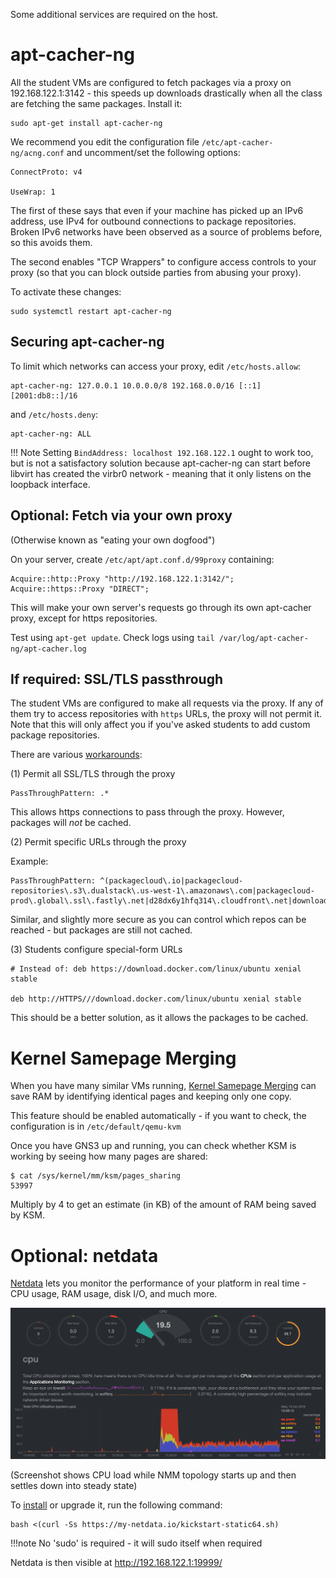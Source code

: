 
Some additional services are required on the host.

# apt-cacher-ng

All the student VMs are configured to fetch packages via a proxy on
192.168.122.1:3142 - this speeds up downloads drastically when all the class
are fetching the same packages.  Install it:

```
sudo apt-get install apt-cacher-ng
```

We recommend you edit the configuration file `/etc/apt-cacher-ng/acng.conf`
and uncomment/set the following options:

```
ConnectProto: v4

UseWrap: 1
```

The first of these says that even if your machine has picked up an IPv6
address, use IPv4 for outbound connections to package repositories.  Broken
IPv6 networks have been observed as a source of problems before, so this
avoids them.

The second enables "TCP Wrappers" to configure access controls to your proxy
(so that you can block outside parties from abusing your proxy).

To activate these changes:

```
sudo systemctl restart apt-cacher-ng
```

## Securing apt-cacher-ng

To limit which networks can access your proxy, edit `/etc/hosts.allow`:

```
apt-cacher-ng: 127.0.0.1 10.0.0.0/8 192.168.0.0/16 [::1] [2001:db8::]/16
```

and `/etc/hosts.deny`:

```
apt-cacher-ng: ALL
```

!!! Note
    Setting `BindAddress: localhost 192.168.122.1` ought to work too, but is
    not a satisfactory solution because apt-cacher-ng can start before
    libvirt has created the virbr0 network - meaning that it only listens on
    the loopback interface.

## Optional: Fetch via your own proxy

(Otherwise known as "eating your own dogfood")

On your server, create `/etc/apt/apt.conf.d/99proxy` containing:

```
Acquire::http::Proxy "http://192.168.122.1:3142/";
Acquire::https::Proxy "DIRECT";
```

This will make your own server's requests go through its own apt-cacher
proxy, except for https repositories.

Test using `apt-get update`.  Check logs using
`tail /var/log/apt-cacher-ng/apt-cacher.log`

## If required: SSL/TLS passthrough

The student VMs are configured to make all requests via the proxy.  If any
of them try to access repositories with `https` URLs, the proxy will not
permit it.  Note that this will only affect you if you've asked students to
add custom package repositories.

There are various [workarounds](https://blog.packagecloud.io/eng/2015/05/05/using-apt-cacher-ng-with-ssl-tls/#caching-objects):

(1) Permit all SSL/TLS through the proxy

```
PassThroughPattern: .*
```

This allows https connections to pass through the proxy.  However,
packages will *not* be cached.

(2) Permit specific URLs through the proxy
    
Example:

```
PassThroughPattern: ^(packagecloud\.io|packagecloud-repositories\.s3\.dualstack\.us-west-1\.amazonaws\.com|packagecloud-prod\.global\.ssl\.fastly\.net|d28dx6y1hfq314\.cloudfront\.net|download\.docker\.com|packages\.grafana\.com|changelogs\.ubuntu\.com|packages\.fluentbit\.io):443$`
```

Similar, and slightly more secure as you can control which repos can be
reached - but packages are still not cached.

(3) Students configure special-form URLs
    
```
# Instead of: deb https://download.docker.com/linux/ubuntu xenial stable

deb http://HTTPS///download.docker.com/linux/ubuntu xenial stable
```

This should be a better solution, as it allows the packages to be cached.

# Kernel Samepage Merging

When you have many similar VMs running, [Kernel Samepage
Merging](https://www.linux-kvm.org/page/KSM) can save RAM by identifying
identical pages and keeping only one copy.

This feature should be enabled automatically - if you want to check, the
configuration is in `/etc/default/qemu-kvm`

Once you have GNS3 up and running, you can check whether KSM is working by
seeing how many pages are shared:

```
$ cat /sys/kernel/mm/ksm/pages_sharing
53997
```

Multiply by 4 to get an estimate (in KB) of the amount of RAM being saved by
KSM.

# Optional: netdata

[Netdata](https://github.com/netdata/netdata) lets you monitor the
performance of your platform in real time - CPU usage, RAM usage, disk I/O,
and much more.

![Netdata CPU overview](netdata-cpu.png)

(Screenshot shows CPU load while NMM topology starts up and then settles
down into steady state)

To [install](https://github.com/netdata/netdata/tree/master/packaging/installer#linux-64bit-pre-built-static-binary)
or upgrade it, run the following command:

```
bash <(curl -Ss https://my-netdata.io/kickstart-static64.sh)
```

!!!note
    No 'sudo' is required - it will sudo itself when required

Netdata is then visible at <http://192.168.122.1:19999/>
